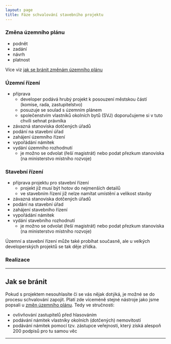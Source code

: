```yaml
---
layout: page
title: Fáze schvalování stavebního projektu
---
```


### Změna územního plánu
  - podnět
  - zadání
  - návrh
  - platnost

Více viz [jak se bránit změnám územního plánu](zmena-planu.html)

### Územní řízení
  - příprava
    - developer podává hrubý projekt k posouzení městskou částí (komise, rada, zastupitelstvo)
    - posuzuje se soulad s územním plánem
    - společenstvím vlastníků okolních bytů (SVJ) doporučujeme si v tuto chvíli sehnat právníka
  - závazná stanoviska dotčených úřadů
  - podání na stavební úřad
  - zahájení územního řízení
  - vypořádání námitek
  - vydání územního rozhodnutí
    - je možno se odvolat (řeší magistrát) nebo podat přezkum stanoviska (na ministerstvo místního rozvoje)

### Stavební řízení
  - příprava projektu pro stavební řízení
    - projekt již musí být hotov do nejmenších detailů
    - ve stavebním řízení již nelze namítat umístění a velikost stavby
  - závazná stanoviska dotčených úřadů
  - podání na stavební úřad
  - zahájení stavebního řízení
  - vypořádání námitek
  - vydání stavebního rozhodnutí
    - je možno se odvolat (řeší magistrát) nebo podat přezkum stanoviska (na ministerstvo místního rozvoje)

Územní a stavební řízení může také probíhat současně, ale u velkých developerských projektů se tak děje zřídka.

### Realizace

- - -

## Jak se bránit

Pokud s projektem nesouhlasíte či se vás nějak dotýká, je možné se do procesu schvalování zapojit. Platí zde víceméně stejné nástroje jako jsme popsali u [změn územního plánu](zmena-planu.html). Tedy ve stručnosti:
 * ovlivňování zastupitelů před hlasováním
 * podávání námitek vlastníky okolních (dotčených) nemovitostí
 * podávání námitek pomocí tzv. zástupce veřejnosti, který získá alespoň 200 podpisů pro tu samou věc

- - -
